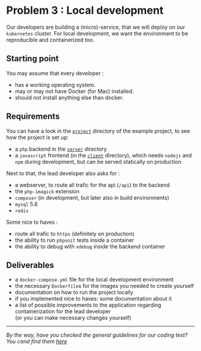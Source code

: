 # Problem 3 : Local development

Our developers are building a (micro)-service, that we will deploy on our `kubernetes` cluster.
For local development, we want the environment to be reproducible and containerized too.


## Starting point

You may assume that every developer :

- has a working operating system.
- may or may not have Docker (for Mac) installed.
- should not install anything else than docker.


## Requirements

You can have a look in the [`project`](./problem-3) directory of the example project, to see how the project is set up:

- a `php` backend in the [`server`](./problem-3/server) directory
- a `javascript` frontend (in the [`client`](./problem-3/client) directory), which needs `nodejs` and `npm` during development, but can be served statically on production

Next to that, the lead developer also asks for :

- a webserver, to route all trafic for the api (`/api`) to the backend
- the `php-imagick` extension
- `composer` (in development, but later also in build environments)
- `mysql` 5.6
- `redis`

Some nice to haves :

- route all trafic to `https` (definitely on production)
- the ability to run `phpunit` tests inside a container
- the ability to debug with `xdebug` inside the backend container


## Deliverables

- a `docker-compose.yml` file for the local development environment
- the necessary `Dockerfile`s for the images you needed to create yourself
- documentation on how to run the project locally
- if you implemented nice to haves: some documentation about it
- a list of possible improvements to the application regarding containerization for the lead developer  
  (or you can make necessary changes yourself)

---

_By the way, have you checked the general guidelines for our coding test? You cand find them [here](./README.md)_
